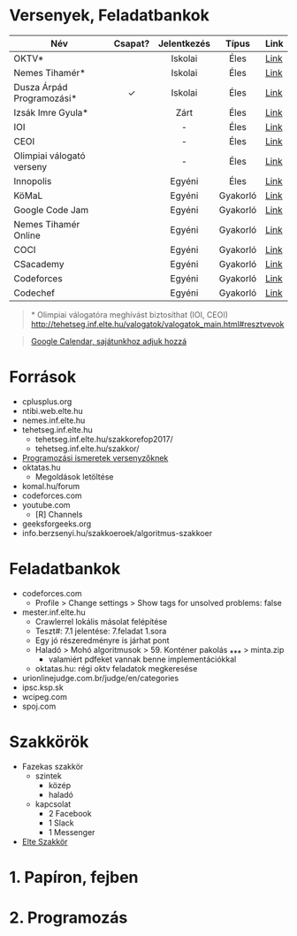 # Versenyek, Feladatbankok
| Név | Csapat? | Jelentkezés | Típus | Link |
| ---			| :-: | :-: | :-: | ---			|
| OKTV*						|   | Iskolai	| Éles		| [Link](https://www.oktatas.hu/kozneveles/tanulmanyi_versenyek/oktv_kereteben/aktualis_versenyidoszak) |
| Nemes Tihamér*			|   | Iskolai	| Éles		| [Link](http://nemes.inf.elte.hu/) |
| Dusza Árpád Programozási*	| ✓ | Iskolai	| Éles		| [Link](https://isze.hu/dusza-arpad-orszagos-programozoi-emlekverseny/) |
| Izsák Imre Gyula*			|   | Zárt		| Éles		| [Link](http://www.zmgzeg.sulinet.hu/izsak/) |
| IOI						|   | -			| Éles		| [Link](https://ioinformatics.org/) |
| CEOI						|   | -			| Éles		| [Link](http://ceoi.inf.elte.hu/) |
| Olimpiai válogató verseny	|   | -			| Éles		| [Link](http://tehetseg.inf.elte.hu/valogatok/valogatok_main.html) |
| Innopolis					|   | Egyéni	| Éles		| [Link](https://olymp.innopolis.ru/en/ooui/information/) |
| KöMaL						|   | Egyéni	| Gyakorló	| [Link](https://www.komal.hu/) |
| Google Code Jam			|   | Egyéni	| Gyakorló	| [Link](https://codingcompetitions.withgoogle.com/codejam) |
| Nemes Tihamér Online		|   | Egyéni	| Gyakorló	| [Link](http://tehetseg.inf.elte.hu/nemes-online/) |
| COCI						|   | Egyéni	| Gyakorló	| [Link](http://hsin.hr/coci/) |
| CSacademy					|   | Egyéni	| Gyakorló	| [Link](https://csacademy.com/) |
| Codeforces				|   | Egyéni	| Gyakorló	| [Link](https://codeforces.com/) |
| Codechef					|   | Egyéni	| Gyakorló	| [Link](https://www.codechef.com/) |
> \* Olimpiai válogatóra meghívást biztosíthat (IOI, CEOI)  
> http://tehetseg.inf.elte.hu/valogatok/valogatok_main.html#resztvevok

> [Google Calendar, sajátunkhoz adjuk hozzá](https://calendar.google.com/calendar/embed?title=Tanulm%C3%A1nyi+versenyek&wkst=2&bgcolor=%23FFFFFF&src=ss881teo41uk82ir2g5p4bk6l0@group.calendar.google.com&color=%23182C57&src=rsd5iorkti3b2fuclehukn95s0@group.calendar.google.com&color=%23B1440E&src=omhgl1n9epdsefcu087cqouie0@group.calendar.google.com&color=%2342104A&src=hu.hungarian%23holiday@group.v.calendar.google.com&color=%23125A12&ctz=Europe/Budapest&hl=hu)
# Források
- cplusplus.org
- ntibi.web.elte.hu
- nemes.inf.elte.hu
- tehetseg.inf.elte.hu
	- tehetseg.inf.elte.hu/szakkorefop2017/
	- tehetseg.inf.elte.hu/szakkor/
- [Programozási ismeretek versenyzőknek](http://www.zmgzeg.sulinet.hu/programozas/#progism3)
- oktatas.hu
	- Megoldások letöltése
- komal.hu/forum
- codeforces.com
- youtube.com
	- [R] Channels
- geeksforgeeks.org
- info.berzsenyi.hu/szakkoeroek/algoritmus-szakkoer

# Feladatbankok
- codeforces.com
	- Profile > Change settings > Show tags for unsolved problems: false
- mester.inf.elte.hu
	- Crawlerrel lokális másolat felépítése
	- Teszt#: 7.1 jelentése: 7.feladat 1.sora
	- Egy jó részeredményre is járhat pont
	- Haladó > Mohó algoritmusok > 59. Konténer pakolás ⁎⁎⁎ > minta.zip
		- valamiért pdfeket vannak benne implementációkkal
	- oktatas.hu: régi oktv feladatok megkeresése
- urionlinejudge.com.br/judge/en/categories
- ipsc.ksp.sk
- wcipeg.com
- spoj.com

# Szakkörök
- Fazekas szakkör
	- szintek
		- közép
		- haladó
	- kapcsolat
		- 2 Facebook
		- 1 Slack
		- 1 Messenger
- [Elte Szakkör](http://tehetseg.inf.elte.hu/szakkorok.html)

# 1. Papíron, fejben
# 2. Programozás